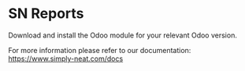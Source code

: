 # SN Reports
Download and install the Odoo module for your relevant Odoo version.

For more information please refer to our documentation:
https://www.simply-neat.com/docs
